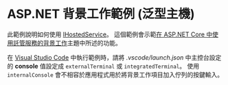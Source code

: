 # <a name="aspnet-background-tasks-sample-generic-host"></a>ASP.NET 背景工作範例 (泛型主機)

此範例說明如何使用 [IHostedService](https://docs.microsoft.com/dotnet/api/microsoft.extensions.hosting.ihostedservice)。 這個範例會示範[在 ASP.NET Core 中使用託管服務的背景工作](https://docs.microsoft.com/aspnet/core/fundamentals/host/hosted-services)主題中所述的功能。

在 [Visual Studio Code](https://code.visualstudio.com/) 中執行範例時，請將 *.vscode/launch.json* 中主控台設定的 **console** 值設定成 `externalTerminal` 或 `integratedTerminal`。 使用 `internalConsole` 會不相容於應用程式用於將背景工作項目加入佇列的按鍵輸入。
